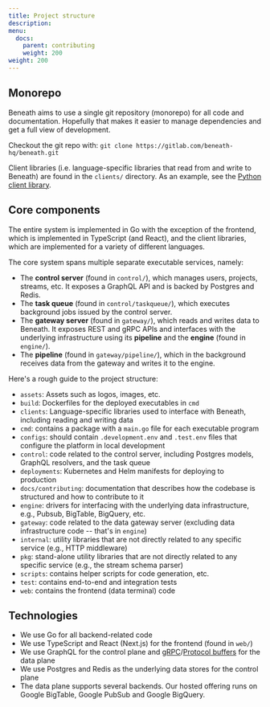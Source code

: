 ```yaml
---
title: Project structure
description: 
menu:
  docs:
    parent: contributing
    weight: 200
weight: 200
---
```


## Monorepo

Beneath aims to use a single git repository (monorepo) for all code and documentation. Hopefully that makes it easier to manage dependencies and get a full view of development.

Checkout the git repo with: `git clone https://gitlab.com/beneath-hq/beneath.git`

Client libraries (i.e. language-specific libraries that read from and write to Beneath) are found in the `clients/` directory. As an example, see the [Python client library](https://gitlab.com/beneath-hq/beneath/-/tree/master/clients/python).

## Core components

The entire system is implemented in Go with the exception of the frontend, which is implemented in TypeScript (and React), and the client libraries, which are implemented for a variety of different languages.

The core system spans multiple separate executable services, namely:

- The **control server** (found in `control/`), which manages users, projects, streams, etc. It exposes a GraphQL API and is backed by Postgres and Redis.
- The **task queue** (found in `control/taskqueue/`), which executes background jobs issued by the control server.
- The **gateway server** (found in `gateway/`), which reads and writes data to Beneath. It exposes REST and gRPC APIs and interfaces with the underlying infrastructure using its **pipeline** and the **engine** (found in `engine/`).
- The **pipeline** (found in `gateway/pipeline/`), which in the background receives data from the gateway and writes it to the engine.

Here's a rough guide to the project structure:

- `assets`: Assets such as logos, images, etc.
- `build`: Dockerfiles for the deployed executables in `cmd`
- `clients`: Language-specific libraries used to interface with Beneath, including reading and writing data
- `cmd`: contains a package with a `main.go` file for each executable program
- `configs`: should contain `.development.env` and `.test.env` files that configure the platform in local development
- `control`: code related to the control server, including Postgres models, GraphQL resolvers, and the task queue
- `deployments`: Kubernetes and Helm manifests for deploying to production
- `docs/contributing`: documentation that describes how the codebase is structured and how to contribute to it
- `engine`: drivers for interfacing with the underlying data infrastructure, e.g., Pubsub, BigTable, BigQuery, etc.
- `gateway`: code related to the data gateway server (excluding data infrastructure code -- that's in `engine`)
- `internal`: utility libraries that are not directly related to any specific service (e.g., HTTP middleware)
- `pkg`: stand-alone utility libraries that are not directly related to any specific service (e.g., the stream schema parser)
- `scripts`: contains helper scripts for code generation, etc.
- `test`: contains end-to-end and integration tests
- `web`: contains the frontend (data terminal) code

## Technologies

- We use Go for all backend-related code
- We use TypeScript and React (Next.js) for the frontend (found in `web/`)
- We use GraphQL for the control plane and [gRPC](https://grpc.io/)/[Protocol buffers](https://developers.google.com/protocol-buffers/) for the data plane
- We use Postgres and Redis as the underlying data stores for the control plane
- The data plane supports several backends. Our hosted offering runs on Google BigTable, Google PubSub and Google BigQuery.
